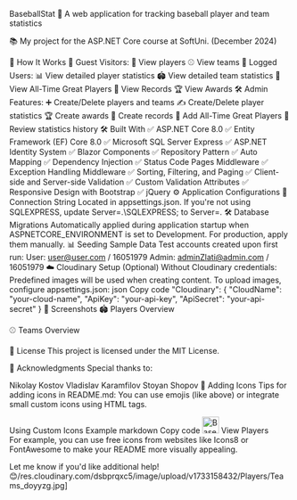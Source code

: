 ﻿BaseballStat
🎯 A web application for tracking baseball player and team statistics

📚 My project for the ASP.NET Core course at SoftUni. (December 2024)

🚀 How It Works
👥 Guest Visitors:
👀 View players
⚾ View teams
🔑 Logged Users:
📊 View detailed player statistics
🏟️ View detailed team statistics
🌟 View All-Time Great Players
🏅 View Records
🏆 View Awards
🛠️ Admin Features:
➕ Create/Delete players and teams
✍️ Create/Delete player statistics
🏆 Create awards
📜 Create records
🏅 Add All-Time Great Players
📖 Review statistics history
🛠️ Built With
✅ ASP.NET Core 8.0
✅ Entity Framework (EF) Core 8.0
✅ Microsoft SQL Server Express
✅ ASP.NET Identity System
✅ Blazor Components
✅ Repository Pattern
✅ Auto Mapping
✅ Dependency Injection
✅ Status Code Pages Middleware
✅ Exception Handling Middleware
✅ Sorting, Filtering, and Paging
✅ Client-side and Server-side Validation
✅ Custom Validation Attributes
✅ Responsive Design with Bootstrap
✅ jQuery
⚙️ Application Configurations
🔗 Connection String
Located in appsettings.json. If you're not using SQLEXPRESS, update Server=.\\SQLEXPRESS; to Server=.
🛠️ Database Migrations
Automatically applied during application startup when ASPNETCORE_ENVIRONMENT is set to Development. For production, apply them manually.
📊 Seeding Sample Data
Test accounts created upon first run:
User: user@user.com / 16051979
Admin: adminZlati@admin.com / 16051979
☁️ Cloudinary Setup (Optional)
Without Cloudinary credentials:
Predefined images will be used when creating content.
To upload images, configure appsettings.json:
json
Copy code
"Cloudinary": {
  "CloudName": "your-cloud-name",
  "ApiKey": "your-api-key",
  "ApiSecret": "your-api-secret"
}
📸 Screenshots
🏟️ Players Overview


⚾ Teams Overview


📜 License
This project is licensed under the MIT License.

🙏 Acknowledgments
Special thanks to:

Nikolay Kostov
Vladislav Karamfilov
Stoyan Shopov
📂 Adding Icons
Tips for adding icons in README.md:
You can use emojis (like above) or integrate small custom icons using HTML tags.

Using Custom Icons Example
markdown
Copy code
<img src="https://img.icons8.com/ios-filled/50/000000/baseball.png" alt="Baseball Icon" width="30" height="30"/> View Players  
For example, you can use free icons from websites like Icons8 or FontAwesome to make your README more visually appealing.

Let me know if you'd like additional help! 😊/res.cloudinary.com/dsbprqxc5/image/upload/v1733158432/Players/Teams_doyyzg.jpg]